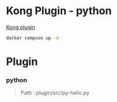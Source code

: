 # Kong Plugin - python

[Kong plugin](https://docs.konghq.com/gateway/latest/plugin-development/pluginserver/python/)


```sh
docker compose up -d
```


# Plugin

### python
> Path : plugin/src/py-hello.py


